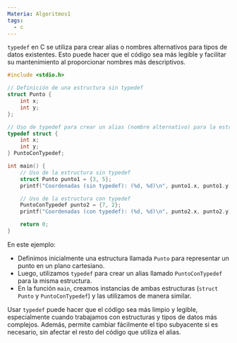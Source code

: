 ```yaml
---
Materia: Algoritmos1
tags:
  - c
---
```

`typedef` en C se utiliza para crear alias o nombres alternativos para tipos de datos existentes. Esto puede hacer que el código sea más legible y facilitar su mantenimiento al proporcionar nombres más descriptivos.
```c
#include <stdio.h>

// Definición de una estructura sin typedef
struct Punto {
    int x;
    int y;
};

// Uso de typedef para crear un alias (nombre alternativo) para la estructura
typedef struct {
    int x;
    int y;
} PuntoConTypedef;

int main() {
    // Uso de la estructura sin typedef
    struct Punto punto1 = {3, 5};
    printf("Coordenadas (sin typedef): (%d, %d)\n", punto1.x, punto1.y);

    // Uso de la estructura con typedef
    PuntoConTypedef punto2 = {7, 2};
    printf("Coordenadas (con typedef): (%d, %d)\n", punto2.x, punto2.y);

    return 0;
}
```
En este ejemplo:

- Definimos inicialmente una estructura llamada `Punto` para representar un punto en un plano cartesiano.
- Luego, utilizamos `typedef` para crear un alias llamado `PuntoConTypedef` para la misma estructura.
- En la función `main`, creamos instancias de ambas estructuras (`struct Punto` y `PuntoConTypedef`) y las utilizamos de manera similar.

Usar `typedef` puede hacer que el código sea más limpio y legible, especialmente cuando trabajamos con estructuras y tipos de datos más complejos. Además, permite cambiar fácilmente el tipo subyacente si es necesario, sin afectar el resto del código que utiliza el alias.